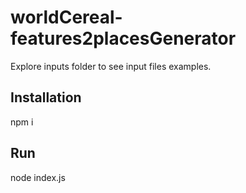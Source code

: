 # worldCereal-features2placesGenerator

Explore inputs folder to see input files examples.

## Installation
npm i

## Run
node index.js